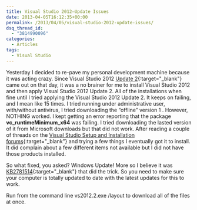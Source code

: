 ```yaml
---
title: Visual Studio 2012–Update Issues
date: 2013-04-05T16:12:35+00:00
permalink: /2013/04/05/visual-studio-2012-update-issues/
dsq_thread_id:
  - "3814990096"
categories:
  - Articles
tags:
  - Visual Studio
---
```

Yesterday I decided to re-pave my personal development machine because it was acting crazy.  Since Visual Studio 2012 [Update 2](https://www.microsoft.com/en-us/download/details.aspx?id=38188){:target="_blank"} came out on that day, it was a no brainer for me to install Visual Studio 2012 and then apply Visual Studio 2012 Update 2.  All of the installations when fine until I tried applying the Visual Studio 2012 Update 2.  It keeps on failing, and I mean like 15 times.  I tried running under administrative user, with/without antivirus, I tried downloading the “offline” version 1 .   However, NOTHING worked.  I kept getting an error reporting that the package **vc_runtimeMinimum_x64** was failing.  I tried downloading the lasted version of it from Microsoft downloads but that did not work. After reading a couple of threads on the [Visual Studio Setup and Installation forums](https://social.msdn.microsoft.com/Forums/en-US/vssetup/threads?WT.mc_id=DOP-MVP-4024623){:target="_blank"} and trying a few things I eventually got it to install. It did complain about a few different items not available but I did not have those products installed.

So what fixed, you asked? Windows Update!  More so I believe it was [KB2781514](https://support.microsoft.com/kb/2781514/en-us){:target="_blank"} that did the trick. So you need to make sure your computer is totally updated to date with the latest updates for this to work.

Run from the command line vs2012.2.exe /layout to download all of the files at once.
